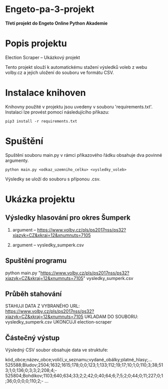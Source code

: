 # Engeto-pa-3-projekt

**Třetí projekt do Engeto Online Python Akademie**


# Popis projektu
Election Scraper – Ukázkový projekt

Tento projekt slouží k automatickému stažení výsledků voleb z webu volby.cz  a jejich uložení do souboru ve formátu CSV.


# Instalace knihoven
Knihovny použité v projektu jsou uvedeny v souboru 'requirements.txt'.
Instalaci lze provést pomocí následujícího příkazu:

```
pip3 install -r requirements.txt
```


# Spuštění

Spuštění souboru main.py v rámci příkazového řádku obsahuje dva povinné argumenty.

```
python main.py <odkaz_uzemniho_celku> <vysledky_voleb>
```

Výsledky se uloží do souboru s příponou .csv.


# Ukázka projektu

## Výsledky hlasování pro okres Šumperk

1. argument – https://www.volby.cz/pls/ps2017nss/ps32?xjazyk=CZ&xkraj=12&xnumnuts=7105

2. argument – vysledky_sumperk.csv

## Spuštění programu 

python main.py "https://www.volby.cz/pls/ps2017nss/ps32?xjazyk=CZ&xkraj=12&xnumnuts=7105" vysledky_sumperk.csv

## Průběh stahování

STAHUJI DATA Z VYBRANÉHO URL: https://www.volby.cz/pls/ps2017nss/ps32?xjazyk=CZ&xkraj=12&xnumnuts=7105
UKLADAM DO SOUBORU: vysledky_sumperk.csv
UKONCUJI election-scraper

## Částečný výstup

Výsledný CSV soubor obsahuje data ve struktuře:

kód_obce;název_obce;voliči_v_seznamu;vydané_obálky;platné_hlasy;...
525588;Bludov;2504;1632;1615;178;0;0;123;1;133;112;19;17;10;1;0;110;3;38;513;1;0;136;0;3;3;2;208;4;-
525804;Bohdíkov;1103;640;634;33;2;2;42;0;40;64;6;7;5;2;0;44;0;11;227;0;1;36;0;0;0;0;110;2;-
...
